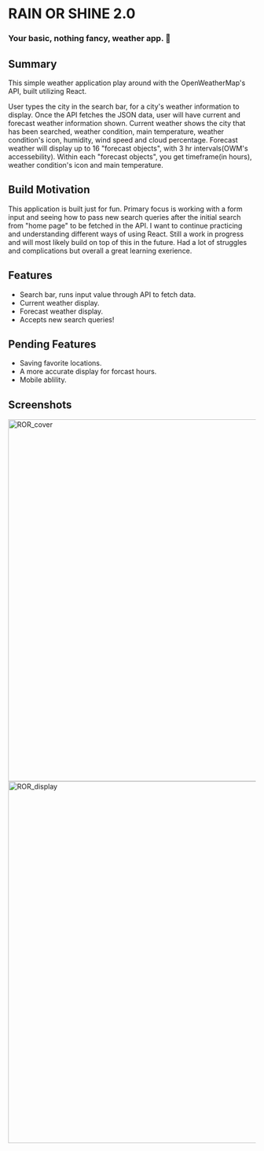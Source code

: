 # RAIN OR SHINE 2.0
### Your basic, nothing fancy, weather app. :grimacing:

## Summary
This simple weather application play around with the OpenWeatherMap's API, built utilizing React. 

User types the city in the search bar, for a city's weather information to display. Once the API fetches the JSON data, user will have current and forecast weather information shown. Current weather shows the city that has been searched, weather condition, main temperature, weather condition's icon, humidity, wind speed and cloud percentage. Forecast weather will display up to 16 "forecast objects", with 3 hr intervals(OWM's accessebility). Within each "forecast objects", you get timeframe(in hours), weather condition's icon and  main temperature. 

## Build Motivation
This application is built just for fun. Primary focus is working with a form input and seeing how to pass new search queries after the initial search from "home page" to be fetched in the API. I want to continue practicing and understanding different ways of using React. Still a work in progress and will most likely build on top of this in the future. Had a lot of struggles and complications but overall a great learning exerience. 

## Features
- Search bar, runs input value through API to fetch data. 
- Current weather display. 
- Forecast weather display. 
- Accepts new search queries!

## Pending Features
- Saving favorite locations. 
- A more accurate display for forcast hours. 
- Mobile ablility. 

## Screenshots
<img width="735" alt="ROR_cover" src="https://user-images.githubusercontent.com/29678190/63978407-42663880-ca84-11e9-9969-f72a0c526312.png">

<img width="735" alt="ROR_display" src="https://user-images.githubusercontent.com/29678190/63978481-6b86c900-ca84-11e9-9d6c-3763d7ec95e8.png">
